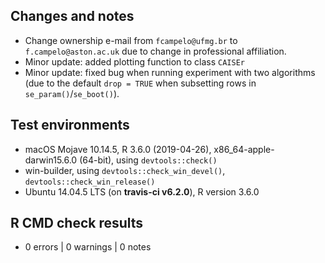 ## Changes and notes
* Change ownership e-mail from `fcampelo@ufmg.br` to `f.campelo@aston.ac.uk` due to change in professional affiliation.
* Minor update: added plotting function to class `CAISEr`
* Minor update: fixed bug when running experiment with two algorithms (due to 
the default `drop = TRUE` when subsetting rows in `se_param()`/`se_boot()`).

## Test environments
* macOS Mojave 10.14.5, R 3.6.0 (2019-04-26), x86_64-apple-darwin15.6.0 (64-bit), 
using `devtools::check()`
* win-builder, using `devtools::check_win_devel()`, `devtools::check_win_release()`
* Ubuntu 14.04.5 LTS (on **travis-ci v6.2.0**), R version 3.6.0

## R CMD check results  
* 0 errors | 0 warnings | 0 notes
